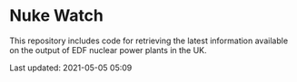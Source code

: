 # Nuke Watch

This repository includes code for retrieving the latest information available on the output of EDF nuclear power plants in the UK.

Last updated: 2021-05-05 05:09